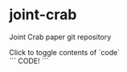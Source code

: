 # joint-crab
Joint Crab paper git repository
<summary>Click to toggle contents of `code`</summary>
```
CODE!
```
